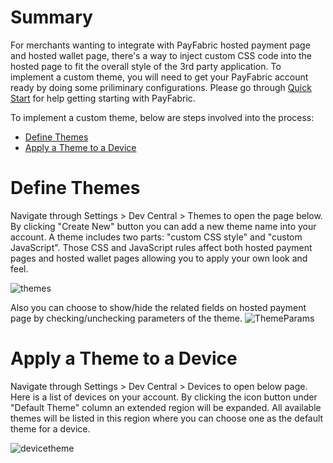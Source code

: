 # Summary
For merchants wanting to integrate with PayFabric hosted payment page and hosted wallet page, there's a way to inject custom CSS code into the hosted page to fit the overall style of the 3rd party application. To implement a custom theme, you will need to get your PayFabric account ready by doing some priliminary configurations. Please go through [Quick Start](https://github.com/PayFabric/API-Samples/wiki/Quick-Start) for help getting starting with PayFabric.

To implement a custom theme, below are steps involved into the process:
* [Define Themes](#definetheme)
* [Apply a Theme to a Device](#applytheme)

# Define Themes

Navigate through Settings > Dev Central > Themes to open the page below. By clicking "Create New" button you can add a new theme name into your account. A theme includes two parts: "custom CSS style" and "custom JavaScript". Those CSS and JavaScript rules affect both hosted payment pages and hosted wallet pages allowing you to apply your own look and feel. 

![themes](https://s3-us-west-1.amazonaws.com/github-screenshot-repository/v2/themes.png)

Also you can choose to show/hide the related fields on hosted payment page by checking/unchecking parameters of the theme.
![ThemeParams](https://s3-us-west-1.amazonaws.com/github-screenshot-repository/v2/ThemeParams.PNG)

# Apply a Theme to a Device

Navigate through Settings > Dev Central > Devices to open below page. Here is a list of devices on your account. By clicking the icon button under "Default Theme" column an extended region will be expanded. All available themes will be listed in this region where you can choose one as the default theme for a device. 

![devicetheme](https://s3-us-west-1.amazonaws.com/github-screenshot-repository/v2/themes1.png)
